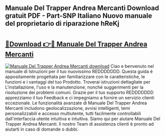 ## Manuale Del Trapper Andrea Mercanti Download gratuit PDF - Part-SNP Italiano Nuovo manuale del proprietario di riparazione hReKj

# <h2><a href="http://dfbmpv.blite.top/?on=Manuale+Del+Trapper+Andrea+Mercanti">🔗Download 👉🔴 Manuale Del Trapper Andrea Mercanti</a></h2>

[![Manuale Del Trapper Andrea Mercanti download](https://i.imgur.com/lujVjoI.png)](http://dfbmpv.blite.top/?on=Manuale+Del+Trapper+Andrea+Mercanti)
Ciao e benvenuto nel manuale di Istruzioni per il tuo nuovissimo REDDDDDDD. Questa guida è appositamente progettata per familiarizzare con le caratteristiche, le funzioni e i vantaggi del tuo Prodotto. Troverai istruzioni dettagliate per L'installazione, l'uso e la manutenzione, nonché suggerimenti per la risoluzione dei problemi comuni. Grazie per il tuo supporto REDDDDDDD apprezziamo il tuo Feedback e ci impegniamo a fornire un servizio clienti eccezionale. Le funzionalità avanzate di Manuale Del Trapper Andrea Mercanti includono geolocalizzazione, avvisi intelligenti, temi personalizzabili e accesso multiutente, tutti facilmente controllabili dall'interfaccia utente intuitiva e intuitiva. Siamo qui per aiutare Manuale Del Trapper Andrea Mercanti. Il nostro Team di assistenza clienti è pronto ad aiutarti in caso di domande o dubbi.
